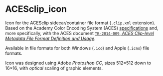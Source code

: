 # ACESclip_icon
Icon for the ACESclip sidecar/container file format (`.clip.xml` extension).
Based on the Academy Color Encoding System (ACES) [specifications](https://github.com/ampas/) and, more specifically, with the 
ACES document [`TB-2014-009`, _ACES Clip-level Metadata File Format Definition and Usage_](http://j.mp/TB-2014-009]).

Available in file formats for both Windows (`.ico`) and Apple (`.icns`) file formats.

Icon was designed using Adobe _Photoshop CC_, sizes 512×512 down to 16×16, with _optical_ scaling of graphic elements.
